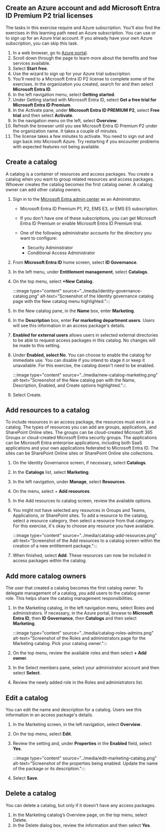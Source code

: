 ## Create an Azure account and add Microsoft Entra ID Premium P2 trial licenses

The tasks in this exercise require and Azure subscription. You'll also find the exercises in this learning path need an Azure subscription. You can use or to sign up for an Azure trial account. If you already have your own Azure subscription, you can skip this task.

1. In a web browser, go to [Azure portal](https://azure.microsoft.com/free/).
2. Scroll down through the page to learn more about the benefits and free services available.
3. Select **Start free**.
4. Use the wizard to sign up for your Azure trial subscription.
5. You'll need to a Microsoft Entra ID P2 license to complete some of the exercises. In the organization you created, search for and then select **Microsoft Entra ID**.
6. In the left navigation menu, select **Getting started**.
7. Under Getting started with Microsoft Entra ID, select **Get a free trial for Microsoft Entra ID Premium**.
8. In the Activate pane, under **Microsoft Entra ID PREMIUM P2**, select **Free trial** and then select **Activate**.
9. In the navigation menu on the left, select **Overview**.
10. Refresh the browser until you see Microsoft Entra ID Premium P2 under the organization name. It takes a couple of minutes.
11. The license takes a few minutes to activate. You need to sign out and sign back into Microsoft Azure. Try restarting if you encounter problems with expected features not being available.

## Create a catalog

A catalog is a container of resources and access packages. You create a catalog when you want to group related resources and access packages. Whoever creates the catalog becomes the first catalog owner. A catalog owner can add other catalog owners.

1. Sign in to the [Microsoft Entra admin center](https://entra.microsoft.com/) as an Administrator.
    
   -  Microsoft Entra ID Premium P1, P2, EMS E3, or EMS E5 subscription.
   -  If you don't have one of these subscriptions, you can get Microsoft Entra ID Premium or enable Microsoft Entra ID Premium trial.
   -  One of the following administrator accounts for the directory you want to configure:
        
      -  Security Administrator
      -  Conditional Access Administrator

2. From **Microsoft Entra ID** home screen, select **ID Governance**.
3. In the left menu, under **Entitlement management**, select **Catalogs**.
4. On the top menu, select **+New Catalog**.
    
   :::image type="content" source="../media/identity-governance-catalog.png" alt-text="Screenshot of the Identity governance catalog page with the New catalog menu highlighted.":::
    
5. In the New catalog pane, in the **Name** box, enter **Marketing**.
6. In the **Description** box, enter **For marketing department users**. Users will see this information in an access package's details.
7. **Enabled for external users** allows users in selected external directories to be able to request access packages in this catalog. No changes will be made to this setting.
8. Under **Enabled, select No**. You can choose to enable the catalog for immediate use. You can disable if you intend to stage it or keep it unavailable. For this exercise, the catalog doesn't need to be enabled.
    
   :::image type="content" source="../media/new-catalog-marketing.png" alt-text="Screenshot of the New catalog pan with the Name, Description, Enabled, and Create options highlighted.":::
    
9. Select Create.

## Add resources to a catalog

To include resources in an access package, the resources must exist in a catalog. The types of resources you can add are groups, applications, and SharePoint Online sites. The groups can be cloud-created Microsoft 365 Groups or cloud-created Microsoft Entra security groups. The applications can be Microsoft Entra enterprise applications, including both SaaS applications and your own applications federated to Microsoft Entra ID. The sites can be SharePoint Online sites or SharePoint Online site collections.

1. On the Identity Governance screen, if necessary, select **Catalogs**.
2. In the **Catalogs** list, select **Marketing**.
3. In the left navigation, under **Manage**, select **Resources**.
4. On the menu, select + **Add resources**.
5. In the Add resources to catalog screen, review the available options.
6. You might not have selected any resources in Groups and Teams, Applications, or SharePoint sites. To add a resource to the catalog, select a resource category, then select a resource from that category. For this exercise, it's okay to choose any resource you have available.
    
   :::image type="content" source="../media/catalog-add-resources.png" alt-text="Screenshot of the Add resources to a catalog screen within the creation of a new entitlement package.":::
    
7. When finished, select **Add**. These resources can now be included in access packages within the catalog.

## Add more catalog owners

The user that created a catalog becomes the first catalog owner. To delegate management of a catalog, you add users to the catalog owner role. This helps share the catalog management responsibilities.

1. In the Marketing catalog, in the left navigation menu, select Roles and administrators. If necessary, in the Azure portal, browse to **Microsoft Entra ID**, then **ID Governance**, then **Catalogs** and then select **Marketing**.
    
   :::image type="content" source="../media/catalog-roles-admins.png" alt-text="Screenshot of the Roles and administrators page for the Marketing catalog. Pick your catalog owner.":::
    
2. On the top menu, review the available roles and then select **+ Add owner**.
3. In the Select members pane, select your administrator account and then select **Select**.
4. Review the newly added role in the Roles and administrators list.

## Edit a catalog

You can edit the name and description for a catalog. Users see this information in an access package's details.

1. In the Marketing screen, in the left navigation, select **Overview**.
2. On the top menu, select **Edit**.
3. Review the setting and, under **Properties** in the **Enabled** field, select **Yes**.
    
   :::image type="content" source="../media/edit-marketing-catalog.png" alt-text="Screenshot of the properties being enabled. Update the name of the package or its description.":::
    
4. Select **Save**.

## Delete a catalog

You can delete a catalog, but only if it doesn't have any access packages.

1. In the Marketing catalog’s Overview page, on the top menu, select Delete.
2. In the Delete dialog box, review the information and then select **Yes**.
